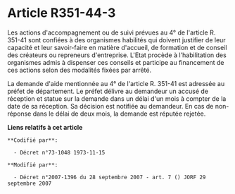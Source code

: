 # Article R351-44-3

Les actions d'accompagnement ou de suivi prévues au 4° de l'article R. 351-41 sont confiées à des organismes habilités qui
doivent justifier de leur capacité et leur savoir-faire en matière d'accueil, de formation et de conseil des créateurs ou
repreneurs d'entreprise. L'Etat procède à l'habilitation des organismes admis à dispenser ces conseils et participe au
financement de ces actions selon des modalités fixées par arrêté.

La demande d'aide mentionnée au 4° de l'article R. 351-41 est adressée au préfet de département. Le préfet délivre au
demandeur un accusé de réception et statue sur la demande dans un délai d'un mois à compter de la date de sa réception. Sa
décision est notifiée au demandeur. En cas de non-réponse dans le délai de deux mois, la demande est réputée rejetée.

**Liens relatifs à cet article**

	**Codifié par**:

	  - Décret n°73-1048 1973-11-15

	**Modifié par**:

	  - Décret n°2007-1396 du 28 septembre 2007 - art. 7 () JORF 29 septembre 2007
